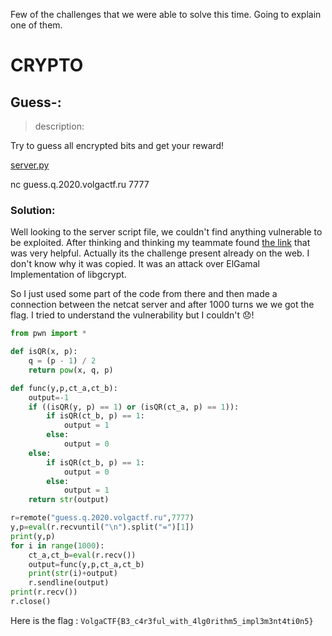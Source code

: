 Few of the challenges that we were able to solve this time. Going to explain one of them.



# **CRYPTO**

## Guess-:
> description:

Try to guess all encrypted bits and get your reward!

[server.py](assets/server.py)

nc guess.q.2020.volgactf.ru 7777


### Solution: 

Well looking to the server script file, we couldn't find anything vulnerable to be exploited. After thinking and thinking my teammate found [the link](https://github.com/weikengchen/attack-on-libgcrypt-elgamal/blob/master/attack_libgcrypt.py) that was very helpful. Actually its the challenge present already on the web. I don't know why it was copied. It was an attack over ElGamal Implementation of libgcrypt. 

So I just used some part of the code from there and then made a connection between the netcat server and after 1000 turns we we got the flag. I tried to understand the vulnerability but I couldn't :disappointed:!

```python
from pwn import *

def isQR(x, p):
    q = (p - 1) / 2
    return pow(x, q, p)

def func(y,p,ct_a,ct_b):
    output=-1
    if ((isQR(y, p) == 1) or (isQR(ct_a, p) == 1)):
        if isQR(ct_b, p) == 1:
            output = 1
        else:
            output = 0
    else:
        if isQR(ct_b, p) == 1:
            output = 0
        else:
            output = 1
    return str(output)

r=remote("guess.q.2020.volgactf.ru",7777)
y,p=eval(r.recvuntil("\n").split("=")[1])
print(y,p)
for i in range(1000):
    ct_a,ct_b=eval(r.recv())
    output=func(y,p,ct_a,ct_b)
    print(str(i)+output)
    r.sendline(output)
print(r.recv())
r.close()
```

Here is the flag : `VolgaCTF{B3_c4r3ful_with_4lg0rithm5_impl3m3nt4ti0n5}`



